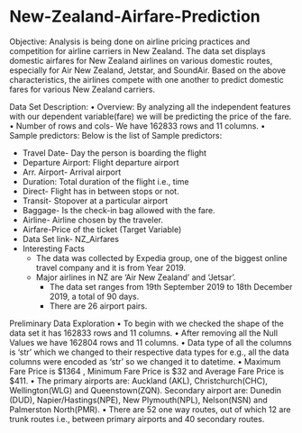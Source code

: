 # New-Zealand-Airfare-Prediction

Objective: 
Analysis is being done on airline pricing practices and competition for airline carriers in New Zealand. The data set displays domestic airfares for New Zealand airlines on various domestic routes, especially for Air New Zealand, Jetstar, and SoundAir. Based on the above characteristics, the airlines compete with one another to predict domestic fares for various New Zealand carriers.
 
Data Set Description: 
  •	Overview: By analyzing all the independent features with our dependent variable(fare) we will be predicting the price of the fare.
  •	Number of rows and cols- We have 162833 rows and 11 columns.
  •	Sample predictors:  Below is the list of Sample predictors:
-	Travel Date- Day the person is boarding the flight
-	Departure Airport: Flight departure airport
-	Arr. Airport- Arrival airport 
-	Duration: Total duration of the flight i.e., time
-	Direct- Flight has in between stops or not.
-	Transit- Stopover at a particular airport
-	Baggage- Is the check-in bag allowed with the fare.
-	Airline- Airline chosen by the traveler.
-	Airfare-Price of the ticket (Target Variable)
-	Data Set link- NZ_Airfares
-	Interesting Facts
    - The data was collected by Expedia group, one of the biggest online travel company and it is from Year 2019.
    - Major airlines in NZ are ‘Air New Zealand’ and ‘Jetsar’.
	  - The data set ranges from 19th September 2019 to 18th  December 2019,  a total of 90 days.
	  - There are 26 airport pairs.
    
Preliminary Data Exploration
•	To begin with we checked the shape of the data set it has 162833 rows and 11 columns.
•	After removing all the Null Values we have 162804 rows and 11 columns.
•	Data type of all the columns is ‘str’ which we changed to their respective data types for e.g., all the data columns were encoded as ‘str’ so we changed it to datetime.
•	Maximum Fare Price is $1364 , Minimum Fare Price is $32 and Average Fare Price is $411.
•	The primary airports are: Auckland (AKL), Christchurch(CHC), Wellington(WLG) and Queenstown(ZQN). Secondary airport are: Dunedin (DUD), Napier/Hastings(NPE), New Plymouth(NPL), Nelson(NSN) and Palmerston North(PMR).
•	There are 52 one way routes, out of which 12 are trunk routes i.e., between primary airports and 40 secondary routes.

